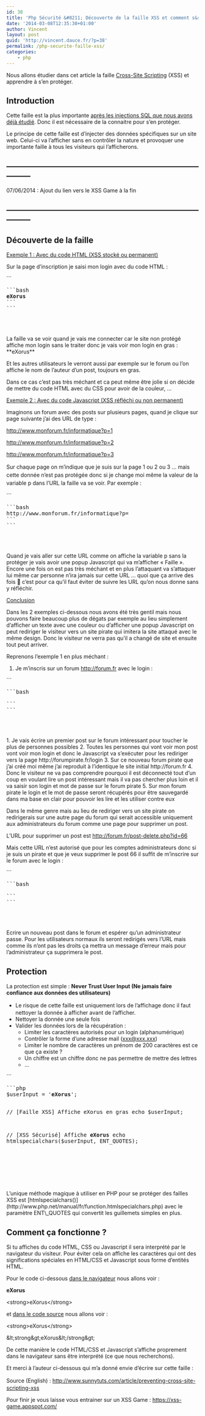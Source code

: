```yaml
---
id: 38
title: 'Php Sécurité &#8211; Découverte de la faille XSS et comment s&rsquo;en protéger'
date: '2014-03-08T12:35:30+01:00'
author: Vincent
layout: post
guid: 'http://vincent.dauce.fr/?p=38'
permalink: /php-securite-faille-xss/
categories:
    - php
---
```


Nous allons étudier dans cet article la faille [Cross-Site Scripting](http://fr.wikipedia.org/wiki/Cross-site_scripting) (XSS) et apprendre à s’en protéger.

## Introduction

Cette faille est la plus importante [après les injections SQL que nous avons déjà étudié](http://vincent.dauce.fr/php-securite-injection-sql/ "Php Sécurité – Découverte des Injections SQL et comment s’en protéger"). Donc il est nécessaire de la connaitre pour s’en protéger.

Le principe de cette faille est d’injecter des données spécifiques sur un site web. Celui-ci va l’afficher sans en contrôler la nature et provoquer une importante faille à tous les visiteurs qui l’afficherons.

## ———————————————————————————

07/06/2014 : Ajout du lien vers le XSS Game à la fin

## ———————————————————————————

## Découverte de la faille

<span style="text-decoration: underline;">Exemple 1 : Avec du code HTML (XSS stocké ou permanent)</span>

Sur la page d’inscription je saisi mon login avec du code HTML :

<div class="code-embed-wrapper"> ```
<pre class="language-bash code-embed-pre" data-line-offset="0" data-start="1">```bash
<strong>eXorus</strong>
```
```

<div class="code-embed-infos"> </div> </div>La faille va se voir quand je vais me connecter car le site non protégé affiche mon login sans le traiter donc je vais voir mon login en gras : **eXorus**

Et les autres utilisateurs le verront aussi par exemple sur le forum ou l’on affiche le nom de l’auteur d’un post, toujours en gras.

Dans ce cas c’est pas très méchant et ca peut même être jolie si on décide de mettre du code HTML avec du CSS pour avoir de la couleur, …

<span style="text-decoration: underline;">Exemple 2 : Avec du code Javascript (XSS réfléchi ou non permanent)</span>

Imaginons un forum avec des posts sur plusieurs pages, quand je clique sur page suivante j’ai des URL de type :

http://www.monforum.fr/informatique?p=1

http://www.monforum.fr/informatique?p=2

http://www.monforum.fr/informatique?p=3

<span style="line-height: 1.5em;">Sur chaque page on m’indique que je suis sur la page 1 ou 2 ou 3 … mais cette donnée n’est pas protégée donc si je change moi même la valeur de la variable p dans l’URL la faille va se voir. Par exemple :</span>

<div class="code-embed-wrapper"> ```
<pre class="language-bash code-embed-pre" data-line-offset="0" data-start="1">```bash
http://www.monforum.fr/informatique?p=<script type="text/javascript">alert('Faille');</script>
```
```

<div class="code-embed-infos"> </div> </div>Quand je vais aller sur cette URL comme on affiche la variable p sans la protéger je vais avoir une popup Javascript qui va m’afficher « Faille ». Encore une fois on est pas très méchant et en plus l’attaquant va s’attaquer lui même car personne n’ira jamais sur cette URL … quoi que ça arrive des fois 🙂 c’est pour ca qu’il faut éviter de suivre les URL qu’on nous donne sans y réfléchir.

<span style="text-decoration: underline;">Conclusion</span>

Dans les 2 exemples ci-dessous nous avons été très gentil mais nous pouvons faire beaucoup plus de dégats par exemple au lieu simplement d’afficher un texte avec une couleur ou d’afficher une popup Javascript on peut rediriger le visiteur vers un site pirate qui imitera la site attaqué avec le même design. Donc le visiteur ne verra pas qu’il a changé de site et ensuite tout peut arriver.

Reprenons l’exemple 1 en plus méchant :

1. Je m’inscris sur un forum http://forum.fr avec le login :


<div class="code-embed-wrapper"> ```
<pre class="language-bash code-embed-pre" data-line-offset="0" data-start="1">```bash
<script type=”text/javascript”>window.location.href=”http://forumpirate.fr/login";</script>
```
```

<div class="code-embed-infos"> </div> </div>1. Je vais écrire un premier post sur le forum intéressant pour toucher le plus de personnes possibles
2. Toutes les personnes qui vont voir mon post vont voir mon login et donc le Javascript va s’exécuter pour les rediriger vers la page http://forumpirate.fr/login
3. Sur ce nouveau forum pirate que j’ai créé moi même j’ai reproduit à l’identique le site initial http://forum.fr
4. Donc le visiteur ne va pas comprendre pourquoi il est déconnecté tout d’un coup en voulant lire un post intéressant mais il va pas chercher plus loin et il va saisir son login et mot de passe sur le forum pirate
5. Sur mon forum pirate le login et le mot de passe seront récupérés pour être sauvegardé dans ma base en clair pour pouvoir les lire et les utiliser contre eux

Dans le même genre mais au lieu de rediriger vers un site pirate on redirigerais sur une autre page du forum qui serait accessible uniquement aux administrateurs du forum comme une page pour supprimer un post.

L’URL pour supprimer un post est http://forum.fr/post-delete.php?id=66

Mais cette URL n’est autorisé que pour les comptes administrateurs donc si je suis un pirate et que je veux supprimer le post 66 il suffit de m’inscrire sur le forum avec le login :

<div class="code-embed-wrapper"> ```
<pre class="language-bash code-embed-pre" data-line-offset="0" data-start="1">```bash
<script type=”text/javascript”>window.location.href=”http://forum.fr/post-delete.php?id=66";</script>
```
```

<div class="code-embed-infos"> </div> </div>Ecrire un nouveau post dans le forum et espérer qu’un administrateur passe. Pour les utilisateurs normaux ils seront redirigés vers l’URL mais comme ils n’ont pas les droits ça mettra un message d’erreur mais pour l’administrateur ça supprimera le post.

## Protection

La protection est simple : **Never Trust User Input (Ne jamais faire confiance aux données des utilisateurs)**

- <span style="line-height: 1.5em;">Le risque de cette faille est uniquement lors de l’affichage donc il faut nettoyer la donnée à afficher avant de l’afficher. </span>
- Nettoyer la donnée une seule fois
- Valider les données lors de la récupération : 
    - Limiter les caractères autorisés pour un login (alphanumérique)
    - Contrôler la forme d’une adresse mail (xxx@xxx.xxx)
    - Limiter le nombre de caractères un prénom de 200 caractères est ce que ça existe ?
    - Un chiffre est un chiffre donc ne pas permettre de mettre des lettres
    - …

<div class="code-embed-wrapper"> ```
<pre class="language-php code-embed-pre" data-line-offset="0" data-start="1">```php
$userInput = '<strong>eXorus</strong>';

// [Faille XSS] Affiche eXorus en gras
echo $userInput;

// [XSS Sécurisé] Affiche <strong>eXorus</strong>
echo htmlspecialchars($userInput, ENT_QUOTES);
```
```

<div class="code-embed-infos"> </div> </div>L’unique méthode magique à utiliser en PHP pour se protéger des failles XSS est [htmlspecialchars()](http://www.php.net/manual/fr/function.htmlspecialchars.php) avec le paramètre ENT\_QUOTES qui convertit les guillemets simples en plus.

## Comment ça fonctionne ?

Si tu affiches du code HTML, CSS ou Javascript il sera interprété par le navigateur du visiteur. Pour éviter cela on affiche les caractères qui ont des significations spéciales en HTML/CSS et Javascript sous forme d’entités HTML.

Pour le code ci-dessous <span style="text-decoration: underline;">dans le navigateur</span> nous allons voir :

**eXorus**

&lt;strong&gt;eXorus&lt;/strong&gt;

et <span style="text-decoration: underline;">dans le code source</span> nous allons voir :

&lt;strong&gt;eXorus&lt;/strong&gt;

&amp;lt;strong&amp;gt;eXorus&amp;lt;/strong&amp;gt;

De cette manière le code HTML/CSS et Javascript s’affiche proprement dans le navigateur sans être interprété (ce que nous recherchons).

Et merci à l’auteur ci-dessous qui m’a donné envie d’écrire sur cette faille :

<span style="line-height: 1.5em;">Source (English) : </span><http://www.sunnytuts.com/article/preventing-cross-site-scripting-xss>

Pour finir je vous laisse vous entrainer sur un XSS Game : <https://xss-game.appspot.com/>